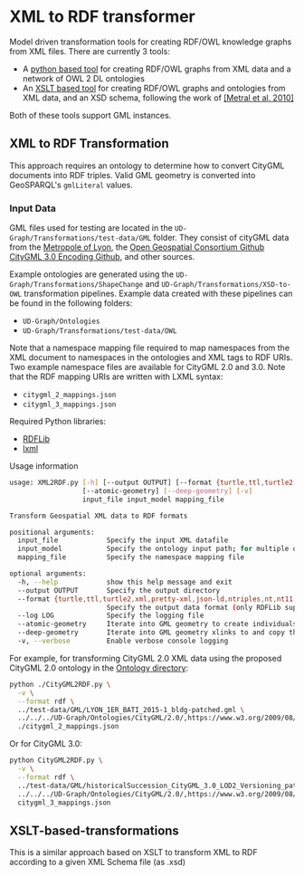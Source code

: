 # XML to RDF transformer
Model driven transformation tools for creating RDF/OWL knowledge graphs from XML files. There are currently 3 tools:
- A [python based tool](#XML-to-RDF-Transformation) for creating RDF/OWL graphs from XML data and a network of OWL 2 DL ontologies
- An [XSLT based tool](#XSLT-based-transformations) for creating RDF/OWL graphs and ontologies from XML data, and an XSD schema, following the work of [[Metral et al. 2010]](https://orbi.uliege.be/handle/2268/26716)

Both of these tools support GML instances.


## XML to RDF Transformation
This approach requires an ontology to determine how to convert CityGML documents into RDF triples. Valid GML geometry is converted into GeoSPARQL's `gmlLiteral` values.

### Input Data
GML files used for testing are located in the `UD-Graph/Transformations/test-data/GML` folder. They consist of cityGML data from the [Metropole of Lyon](https://data.grandlyon.com/accueil), the [Open Geospatial Consortium Github CityGML 3.0 Encoding Github](https://github.com/opengeospatial/CityGML-3.0Encodings/tree/master/CityGML/Examples), and other sources.

Example ontologies are generated using the `UD-Graph/Transformations/ShapeChange` and `UD-Graph/Transformations/XSD-to-OWL` transformation pipelines. Example data created with these pipelines can be found in the following folders:
* `UD-Graph/Ontologies`
* `UD-Graph/Transformations/test-data/OWL`

Note that a namespace mapping file required to map namespaces from the XML document to namespaces in the ontologies and XML tags to RDF URIs. Two example namespace files are available for CityGML 2.0 and 3.0. Note that the RDF mapping URIs are written with LXML syntax:
* `citygml_2_mappings.json`
* `citygml_3_mappings.json`

Required Python libraries:
* [RDFLib](https://rdflib.readthedocs.io/)
* [lxml](https://lxml.de/)

Usage information  
```bash
usage: XML2RDF.py [-h] [--output OUTPUT] [--format {turtle,ttl,turtle2,xml,pretty-xml,json-ld,ntriples,nt,nt11,n3,trig,trix}] [--log LOG]
                  [--atomic-geometry] [--deep-geometry] [-v]
                  input_file input_model mapping_file

Transform Geospatial XML data to RDF formats

positional arguments:
  input_file            Specify the input XML datafile
  input_model           Specify the ontology input path; for multiple ontologies, input paths are separated by a ","
  mapping_file          Specify the namespace mapping file

optional arguments:
  -h, --help            show this help message and exit
  --output OUTPUT       Specify the output directory
  --format {turtle,ttl,turtle2,xml,pretty-xml,json-ld,ntriples,nt,nt11,n3,trig,trix}
                        Specify the output data format (only RDFLib supported formats)
  --log LOG             Specify the logging file
  --atomic-geometry     Iterate into GML geometry to create individuals for each atomic GML element
  --deep-geometry       Iterate into GML geometry xlinks to and copy the destination GML into the geosparql:asGML property object
  -v, --verbose         Enable verbose console logging
```

For example, for transforming CityGML 2.0 XML data using the proposed CityGML 2.0 ontology in the [Ontology directory](../../../UD-Graph/Ontologies/CityGML/2.0/):
```bash
python ./CityGML2RDF.py \
  -v \
  --format rdf \
  ../test-data/GML/LYON_1ER_BATI_2015-1_bldg-patched.gml \
  ../../../UD-Graph/Ontologies/CityGML/2.0/,https://www.w3.org/2009/08/skos-reference/skos.rdf,http://www.opengis.net/ont/geosparql#,http://www.opengis.net/ont/gml# \
  ./citygml_2_mappings.json
```
Or for CityGML 3.0:
```bash
python CityGML2RDF.py \
  -v \
  --format rdf \
  ../test-data/GML/historicalSuccession_CityGML_3.0_LOD2_Versioning_patched.gml \
  ../../../UD-Graph/Ontologies/CityGML/2.0/,https://www.w3.org/2009/08/skos-reference/skos.rdf,http://www.opengis.net/ont/geosparql#,http://www.opengis.net/ont/gml# \
  citygml_3_mappings.json
```
## XSLT-based-transformations
This is a similar approach based on XSLT to transform XML to RDF according to a given XML Schema file (as .xsd)

